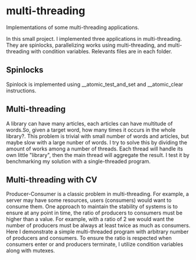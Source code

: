 # multi-threading
Implementations of some multi-threading applications.

In this small project. I implemented three applications in multi-threading. They are spinlocks, parallelizing works using multi-threading, and multi-threading with condition variables. Relevants files are in each folder.
## Spinlocks
Spinlock is implemented using __atomic_test_and_set and __atomic_clear instructions.

## Multi-threading
A library can have many articles, each articles can have multitude of words.So, given a target word, how many times it occurs in the whole library?. This problem
is trivial with small number of words and articles, but maybe slow with a large nunber of words. I try to solve this by dividing the amount of works among a number
of threads. Each thread will handle its own little "library", then the main thread will aggregate the result. I test it by benchmarking my solution with a single-threaded
program.

## Multi-threading with CV
Producer-Consumer is a classic problem in multi-threading. For example, a server may have some resources, users (consumers) would want to consume them. One approach
to maintain the stability of systems is to ensure at any point in time, the ratio of producers to consumers must be higher than a value. For example, with a ratio of 2
we would want the number of producers must be always at least twice as much as consumers. Here I demonstrate a simple multi-threaded program with arbitrary 
number of producers and consumers. To ensure the ratio is respected when consumers enter or and producers terminate, I utilize condition variables along with mutexes.

